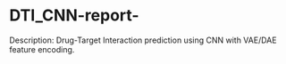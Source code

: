 # DTI_CNN-report-
Description: Drug-Target Interaction prediction using CNN with VAE/DAE feature encoding.
